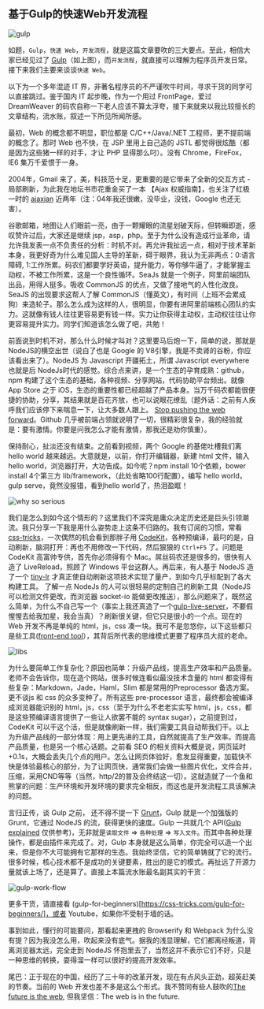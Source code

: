 ## 基于Gulp的快速Web开发流程

![gulp](http://webahead.oss-cn-qingdao.aliyuncs.com/images/poster/gulp-explained.png)

如题，`Gulp`，`快速 Web`，`开发流程`，就是这篇文章要吹的三大要点。至此，相信大家已经见过了 [Gulp](http://gulpjs.com)（如上图），而`开发流程`，就直接可以理解为程序员开发日常。接下来我们主要来谈谈`快速 Web`。

以下为一个多年混迹 IT 界，非著名程序员的不严谨吹牛时间，寻求干货的同学可以直接跳过。鉴于国内 IT 起步晚，作为一个用过 FrontPage，爱过 DreamWeaver 的码农自称一下老人应该不算太浮夸，接下来就来以我比较擅长的文章结构，流水账，叙述一下所见所闻所感。

最初，Web 的概念都不明显，职位都是 C/C++/Java/.NET 工程师，更不提前端的概念了。那时 Web 也不快，在 JSP 里用上自己造的 JSTL 都觉得很炫酷（都是因为这些猪一样的对手，才让 PHP 显得那么叼）。没有 Chrome，FireFox，IE6 集万千爱恨于一身。

2004年，Gmail 来了，美，科技范十足，更重要的是它带来了全新的交互方式 - 局部刷新，为此我在地坛书市花重金买了一本 【Ajax 权威指南】，也关注了红极一时的 [ajaxian](http://ajaxian.com/) 近两年（注：04年我还很嫩，没毕业，没钱，Google 也还无害）。

谷歌邮箱，地图让人们眼前一亮，由于一颗耀眼的流星划破天际，但转瞬即逝，感叹赞许过后，大家还是继续 jsp，asp，php。至于为什么没有造成行业革命，请允许我发表一点不负责任的分析：时机不对。再允许我扯远一点，相对于技术革新本身，我更好奇为什么难见国人主导的革新，碍于眼界，我认为无非两点：0:语言障碍, 1:工作所累。码农们都要学好英语，提升能力，等你够牛逼了，才能掌握主动权，不被工作所累，这是一个良性循环。SeaJs 就是一个例子，阿里前端团队出品，用得人挺多。吸收  CommonJS 的优点，又做了接地气的人性化改良。SeaJS 的出现要求这帮人了解 CommonJS（懂英文），有时间（上班不会累成狗）来造轮子。那么怎么成为这样的人，很明显，你要有进阿里前端核心团队的实力。这就像有钱人往往更容易更有钱一样。实力让你获得主动权，主动权往往让你更容易提升实力。同学们知道该怎么做了吧，共勉！

前面说到时机不对，那么什么时候才叫对？这里要马后炮一下，简单的说，那就是NodeJS的横空出世（说白了也是 Google 的 V8引擎，我是不卖肾的谷粉，你应该看出来了）。NodeJS 为 Javascript 开疆拓土，所谓 Javascript everywhere 也就是后 NodeJs时代的感觉。综合点来讲，是一个生态的孕育成熟：github，npm 构建了这个生态的基础，各种视频、分享网站，代码协助平台频出。就像 App Store 之于 iOS，生态的重要性都已经超越了产品本身。当万千码农都能很便捷的协助，分享，其结果就是百花齐放，也可以说眼花缭乱（题外话：之前有人疾呼我们应该停下来喘息一下，让大多数人跟上。 [Stop pushing the web forward](http://www.quirksmode.org/blog/archives/2015/07/stop_pushing_th.html)。Github 几乎被前端占领就说明了一切，很精彩很复杂，我的经验就是：要有激情。你要是问我怎么才能有激情，那我还是劝你慎重）。


保持耐心，扯淡还没有结束。之前看到视频，两个 Google 的基佬吐槽我们离 hello world 越来越远。大意就是，以前，你打开编辑器，新建 html 文件，输入 hello world，浏览器打开，大功告成。如今呢？npm install 10个依赖，bower install 4个第三方 lib/framework，（此处省略100行配置），编写 hello world，gulp serve，竟然没报错，看到hello world了，热泪盈眶！

![why so serious](http://webahead.oss-cn-qingdao.aliyuncs.com/images/gulp-abc/2000px-Why_so_serious-.svg.png)

我们是怎么到如今这个情形的？这里我们不深究是庸众决定历史还是巨头引领潮流。我只分享一下我是用什么姿势走上这条不归路的。我有订阅的习惯，常看[css-tricks](https://css-tricks.com/)，一次偶然的机会看到那胖子用 [CodeKit](https://incident57.com/codekit/index.html)，各种预编译，最叼的是，自动刷新，脑洞打开：再也不用修改一下代码，然后狠狠的 `Ctrl+F5` 了。问题是 CodeKit 高富帅专供，首先你必须得有个 Mac。屌丝码农还是很多的，很快有人造了 LiveReload，照顾了 Windows 平台这群人。再后来，有人基于 NodeJS 造了一个 [tiny-lr](https://github.com/mklabs/tiny-lr) 才真正使自动刷新这项技术实现了量产，到如今几乎标配到了各大构建工具。 了解一点 NodeJs 的人可以很轻易的定制自己的刷新工具（NodeJS 可以检测文件更改，而浏览器 socket-io 能做更改推送），那么问题来了，既然这么简单，为什么不自己写一个（事实上我还真造了一个[gulp-live-server](https://github.com/gimm/gulp-live-server)，不要假惺惺去给我加星，我会当真）？刷新很关键，但它只是很小的一个点。现在的 Web 开发不再是单纯的 html，js，css 凑一块。我可不是忽悠你，以下这些都只是些工具([front-end tool](http://ashleynolan.co.uk/blog/frontend-tooling-survey-2015-results)），其背后所代表的思维模式更要了程序员大叔的老命。

![libs](http://webahead.oss-cn-qingdao.aliyuncs.com/images/gulp-abc/libs.jpg)

为什么要简单工作复杂化？原因也简单：升级产品线，提高生产效率和产品质量。
老师不会告诉你，现在造个网站，很多时候连看似最没技术含量的 html 都变得有些复杂：Markdown，Jade，Haml，Slim 都是常用的Preprocessor 备选方案。更不谈js 和 css 的众多变种了。所有这些 pre-processor 语言，最终都会被编译成浏览器能识别的 html，js，css（至于为什么不老老实实写 html，js，css，都是这些预编译语言提供了一些让人欲罢不能的 syntax sugar），之前提到过，CodeKit 可以干这个活，但是就像刷新一样，我们需要工具自动帮我们干。以上为升级产品线的一部分体现：用上更先进的工具，自然就提高了生产效率。而提高产品质量，也是另一个核心话题。之前看 SEO 的相关资料大概是说，网页延时+0.1s，大概会丢失几个点的用户。怎么让网页体验好，愈发显得重要，加载快不快是体验最核心的部分，为了让网页快，通常我们会做一些图片优化，文件合并，压缩，采用CND等等（当然，http/2的普及会终结这一切）。这就造就了一个鱼和熊掌的问题：生产环境和开发环境的要求完全相反，而这也是开发流程工具该解决的问题。


言归正传，谈 Gulp 之前， 还不得不提一下 [Grunt](http://gruntjs.com)，Gulp 就是一个加强版的 Grunt，它通过 NodeJS 的流，获得更快的速度。Gulp 一共就几个 API([Gulp explained](http://webahead.cn/article/gulp-explained/) 仅供参考)，无非就是`读取文件` => `各种处理` => `写入文件`。而其中各种处理操作，都是由插件来完成了。对，Gulp 本身就是这么简单，你完全可以造一个出来，但是你不大可能拥有它那样的生态。我始终坚信，它的简单铸就了它的流行。很多时候，核心技术都不是成功的关键要素，胜出的是它的模式。再扯远了开源力量就该上场了，还是算了。直接上本篇流水账最名副其实的干货：

![gulp-work-flow](http://webahead.oss-cn-qingdao.aliyuncs.com/images/gulp-abc/gulp-work-flow.jpg)


更多干货，请直接看 (gulp-for-beginners)[https://css-tricks.com/gulp-for-beginners/]，或者 Youtube，如果你不受制于墙的话。

事到如此，懂行的可能要问，那看起来更拽的 Browserify 和 Webpack 为什么没有提？因为我没怎么用，吹起来没有底气。据我的浅显理解，它们都离经叛道，背离浏览器太远，完全走到 NodeJS 怀抱里去了，当然这并不表示它们不好，只是一种思维的转换，耍得溜一样可以很好的提高开发效率。


尾巴：正于现在的中国，经历了三十年的改革开发，现在有点风头正劲，超英赶美的节奏。当前的 Web 开发也差不多是这么个形式。我不赞同有些人鼓吹的[The future is the web](http://www.sitepoint.com/long-live-web-app/), 但我坚信：The web is in the future.
